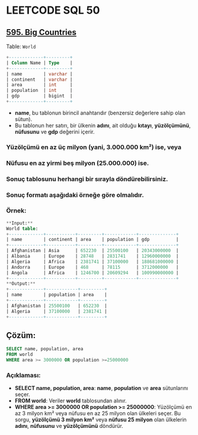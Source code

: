 # LEETCODE SQL 50

## [595. Big Countries](https://leetcode.com/problems/big-countries/)

Table: `World`

```sql
+-------------+---------+
| Column Name | Type    |
+-------------+---------+
| name        | varchar |
| continent   | varchar |
| area        | int     |
| population  | int     |
| gdp         | bigint  |
+-------------+---------+
```

- **name**, bu tablonun birincil anahtarıdır (benzersiz değerlere sahip olan sütun).
- Bu tablonun her satırı, bir ülkenin **adını**, ait olduğu **kıtayı**, **yüzölçümünü**, **nüfusunu** ve **gdp** değerini içerir.

### Yüzölçümü en az üç milyon (yani, 3.000.000 km²) ise, veya

### Nüfusu en az yirmi beş milyon (25.000.000) ise.

### Sonuç tablosunu herhangi bir sırayla döndürebilirsiniz.

### Sonuç formatı aşağıdaki örneğe göre olmalıdır.

### Örnek:

```sql
**Input:**
World table:
+-------------+-----------+---------+------------+--------------+
| name        | continent | area    | population | gdp          |
+-------------+-----------+---------+------------+--------------+
| Afghanistan | Asia      | 652230  | 25500100   | 20343000000  |
| Albania     | Europe    | 28748   | 2831741    | 12960000000  |
| Algeria     | Africa    | 2381741 | 37100000   | 188681000000 |
| Andorra     | Europe    | 468     | 78115      | 3712000000   |
| Angola      | Africa    | 1246700 | 20609294   | 100990000000 |
+-------------+-----------+---------+------------+--------------+
**Output:**
+-------------+------------+---------+
| name        | population | area    |
+-------------+------------+---------+
| Afghanistan | 25500100   | 652230  |
| Algeria     | 37100000   | 2381741 |
+-------------+------------+---------+
```

## Çözüm:

```sql
SELECT name, population, area
FROM world
WHERE area >= 3000000 OR population >=25000000
```

### Açıklaması:

- **SELECT name, population, area**: **name**, **population** ve **area** sütunlarını seçer.
- **FROM world**: Veriler **world** tablosundan alınır.
- **WHERE area >= 3000000 OR population >= 25000000**: Yüzölçümü en az 3 milyon km² veya nüfusu en az 25 milyon olan ülkeleri seçer.
  Bu sorgu, **yüzölçümü 3 milyon km²** veya **nüfusu 25 milyon** olan ülkelerin **adını**, **nüfusunu** ve **yüzölçümünü** döndürür.
